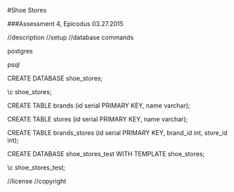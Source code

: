 #Shoe Stores

###Assessment 4, Epicodus 03.27.2015

//description
//setup
//database commands

postgres

psql

CREATE DATABASE shoe_stores;

\c shoe_stores;

CREATE TABLE brands (id serial PRIMARY KEY, name varchar);

CREATE TABLE stores (id serial PRIMARY KEY, name varchar);

CREATE TABLE brands_stores (id serial PRIMARY KEY, brand_id int, store_id int);

CREATE DATABASE shoe_stores_test WITH TEMPLATE shoe_stores;

\c shoe_stores_test;

//license
//copyright
